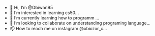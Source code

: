 - 👋 Hi, I’m @Obiwan95
- 👀 I’m interested in learning  cs50...
- 🌱 I’m currently learning how to programm ...
- 💞️ I’m looking to collaborate on understanding programing language...
- 📫 How to reach me on instagram @obiozor_c...

<!---
Obiwan95/Obiwan95 is a ✨ special ✨ repository because its `README.md` (this file) appears on your GitHub profile.
You can click the Preview link to take a look at your changes.
--->
